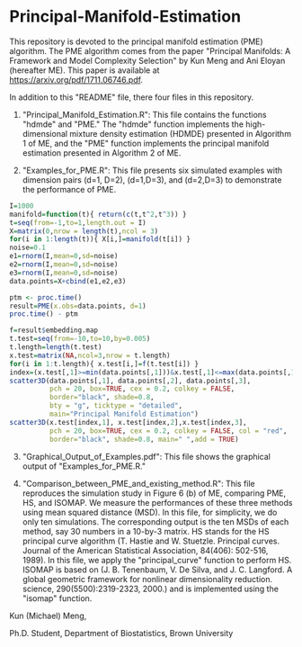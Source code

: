 # Principal-Manifold-Estimation

This repository is devoted to the principal manifold estimation (PME) algorithm. The PME algorithm comes from the paper "Principal Manifolds: A Framework and Model Complexity Selection" by Kun Meng and Ani Eloyan (hereafter ME). This paper is available at https://arxiv.org/pdf/1711.06746.pdf. 

In addition to this "README" file, there four files in this repository.

1. "Principal_Manifold_Estimation.R": This file contains the functions "hdmde" and "PME." The "hdmde" function implements the high-dimensional mixture density estimation (HDMDE) presented in Algorithm 1 of ME, and the "PME" function implements the principal manifold estimation presented in Algorithm 2 of ME. 

2. "Examples_for_PME.R": This file presents six simulated examples with dimension pairs (d=1, D=2), (d=1,D=3), and (d=2,D=3) to demonstrate the performance of PME.

```r
I=1000
manifold=function(t){ return(c(t,t^2,t^3)) }
t=seq(from=-1,to=1,length.out = I)
X=matrix(0,nrow = length(t),ncol = 3)
for(i in 1:length(t)){ X[i,]=manifold(t[i]) }
noise=0.1
e1=rnorm(I,mean=0,sd=noise)
e2=rnorm(I,mean=0,sd=noise)
e3=rnorm(I,mean=0,sd=noise)
data.points=X+cbind(e1,e2,e3)

ptm <- proc.time()
result=PME(x.obs=data.points, d=1)
proc.time() - ptm

f=result$embedding.map
t.test=seq(from=-10,to=10,by=0.005)
t.length=length(t.test)
x.test=matrix(NA,ncol=3,nrow = t.length)
for(i in 1:t.length){ x.test[i,]=f(t.test[i]) }
index=(x.test[,1]>=min(data.points[,1]))&x.test[,1]<=max(data.points[,1])&(x.test[,2]>=min(data.points[,2]))&x.test[,2]<=max(data.points[,2])&(x.test[,3]>=min(data.points[,3]))&x.test[,3]<=max(data.points[,3])
scatter3D(data.points[,1], data.points[,2], data.points[,3], 
          pch = 20, box=TRUE, cex = 0.2, colkey = FALSE, 
          border="black", shade=0.8, 
          bty = "g", ticktype = "detailed",
          main="Principal Manifold Estimation")
scatter3D(x.test[index,1], x.test[index,2],x.test[index,3], 
          pch = 20, box=TRUE, cex = 0.2, colkey = FALSE, col = "red", 
          border="black", shade=0.8, main=" ",add = TRUE)
```

3. "Graphical_Output_of_Examples.pdf": This file shows the graphical output of "Examples_for_PME.R."

4. "Comparison_between_PME_and_existing_method.R": This file reproduces the simulation study in Figure 6 (b) of ME, comparing PME, HS, and ISOMAP. We measure the performances of these three methods using mean squared distance (MSD). In this file, for simplicity, we do only ten simulations. The corresponding output is the ten MSDs of each method, say 30 numbers in a 10-by-3 matrix. HS stands for the HS principal curve algorithm (T. Hastie and W. Stuetzle. Principal curves. Journal of the American Statistical Association, 84(406): 502-516, 1989). In this file, we apply the "principal_curve" function to perform HS. ISOMAP is based on (J. B. Tenenbaum, V. De Silva, and J. C. Langford. A global geometric framework for nonlinear dimensionality reduction. science, 290(5500):2319-2323, 2000.) and is implemented using the "isomap" function. 

Kun (Michael) Meng,

Ph.D. Student,
Department of Biostatistics, 
Brown University
